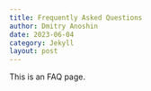 ```yaml
---
title: Frequently Asked Questions
author: Dmitry Anoshin
date: 2023-06-04
category: Jekyll
layout: post
---
```


This is an FAQ page.
